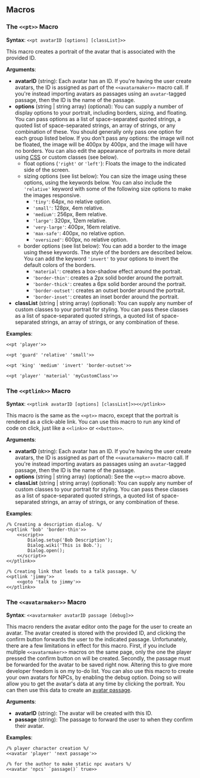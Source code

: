 ## Macros

### The `<<pt>>` Macro

**Syntax**: `<<pt avatarID [options] [classList]>>`

This macro creates a portrait of the avatar that is associated with the provided ID.

**Arguments**:

* **avatarID** (string): Each avatar has an ID.  If you're having the user create avatars, the ID is assigned as part of the `<<avatarmaker>>` macro call.  If you're instead importing avatars as passages using an `avatar`-tagged passage, then the ID is the name of the passage.
* **options** (string | string array) (optional): You can supply a number of display options to your portrait, including borders, sizing, and floating. You can pass options as a list of space-separated quoted strings, a quoted list of space-separated strings, an array of strings, or any combination of these.  You should generally only pass one option for each group listed below.  If you don't pass any options: the image will not be floated, the image will be 400px by 400px, and the image will have no borders.  You can also edit the appearance of portraits in more detail using [CSS](css-ref.md) or custom classes (see below).
  * float options (`'right'` or `'left'`): Floats the image to the indicated side of the screen.
  * sizing options (see list below): You can size the image using these options, using the keywords below.  You can also include the `'relative'` keyword with some of the following size options to make the images responsive.
    * `'tiny'`: 64px, no relative option.
    * `'small'`: 128px, 4em relative.
    * `'medium'`: 256px, 8em relative.
    * `'large'`: 320px, 12em relative.
    * `'very-large'`: 400px, 16em relative.
    * `'max-safe'`: 400px, no relative option.
    * `'oversized'`: 600px, no relative option.
  * border options (see list below): You can add a border to the image using these keywords.  The style of the borders are described below.  You can add the keyword `'invert'` to your options to invert the default colors of the borders.
    * `'material'`: creates a box-shadow effect around the portrait.
    * `'border-thin'`: creates a 2px solid border around the portrait.
    * `'border-thick'`: creates a 6px solid border around the portrait.
    * `'border-outset'`: creates an outset border around the portrait.
    * `'border-inset'`: creates an inset border around the portrait.
* **classList** (string | string array) (optional): You can supply any number of custom classes to your portrait for styling. You can pass these classes as a list of space-separated quoted strings, a quoted list of space-separated strings, an array of strings, or any combination of these.
    
**Examples**:
```
<<pt 'player'>>

<<pt 'guard' 'relative' 'small'>>

<<pt 'king' 'medium' 'invert' 'border-outset'>>

<<pt 'player' 'material' 'myCustomClass'>>
```

### The `<<ptlink>>` Macro

**Syntax**: `<<ptlink avatarID [options] [classList]>><</ptlink>>`

This macro is the same as the `<<pt>>` macro, except that the portrait is rendered as a click-able link.  You can use this macro to run any kind of code on click, just like a `<<link>>` or `<<button>>`.

**Arguments**:

* **avatarID** (string): Each avatar has an ID.  If you're having the user create avatars, the ID is assigned as part of the `<<avatarmaker>>` macro call.  If you're instead importing avatars as passages using an `avatar`-tagged passage, then the ID is the name of the passage.
* **options** (string | string array) (optional): See the `<<pt>>` macro above.
* **classList** (string | string array) (optional): You can supply any number of custom classes to your portrait for styling. You can pass these classes as a list of space-separated quoted strings, a quoted list of space-separated strings, an array of strings, or any combination of these.

**Examples**:
```
/% Creating a description dialog. %/
<<ptlink 'bob' 'border-thin'>>
    <<script>>
        Dialog.setup('Bob Description');
        Dialog.wiki('This is Bob.');
        Dialog.open();
    <</script>>
<</ptlink>>
```
```
/% Creating link that leads to a talk passage. %/
<<ptlink 'jimmy'>>
    <<goto 'talk to jimmy'>>
<</ptlink>>
```

### The `<<avatarmaker>>` Macro

**Syntax**: `<<avatarmaker avatarID passage [debug]>>`

This macro renders the avatar editor onto the page for the user to create an avatar.  The avatar created is stored with the provided ID, and clicking the confirm button forwards the user to the indicated passage.  Unfortunately, there are a few limitations in effect for this macro.  First, if you include multiple `<<avatarmaker>>` macros on the same page, only the one the player pressed the confirm button on will be created.  Secondly, the passage must be forwarded for the avatar to be saved right now.  Altering this to give more developer freedom is on my to-do list.  You can also use this macro to create your own avatars for NPCs, by enabling the debug option.  Doing so will allow you to get the avatar's data at any time by clicking the portrait.  You can then use this data to create an [avatar passage](passages.md).

**Arguments**:

* **avatarID** (string): The avatar will be created with this ID.
* **passage** (string): The passage to forward the user to when they confirm their avatar.

**Examples**:
```
/% player character creation %/
<<avatar 'player' 'next passage'>> 
```
```
/% for the author to make static npc avatars %/
<<avatar 'npcs' `passage()` true>> 
```